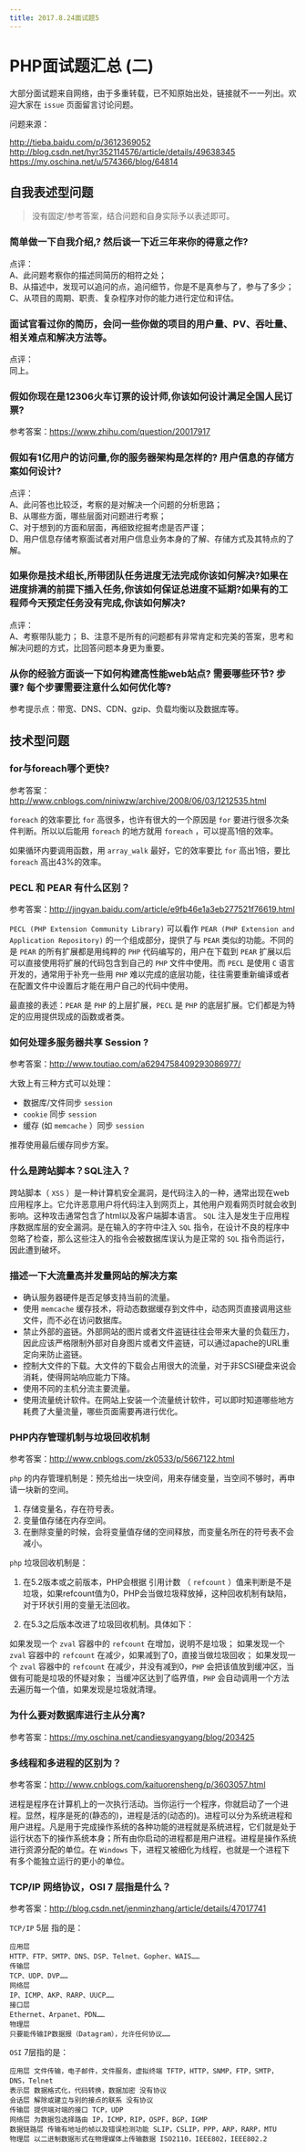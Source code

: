 ```yaml
---
title: 2017.8.24面试题5
---
```


# PHP面试题汇总 (二)

大部分面试题来自网络，由于多重转载，已不知原始出处，链接就不一一列出。欢迎大家在 `issue` 页面留言讨论问题。

问题来源：

http://tieba.baidu.com/p/3612369052  
http://blog.csdn.net/hyr352114576/article/details/49638345  
https://my.oschina.net/u/574366/blog/64814


## 自我表述型问题

>   没有固定/参考答案，结合问题和自身实际予以表述即可。

### 简单做一下自我介绍,?  然后谈一下近三年来你的得意之作?

点评：  
A、此问题考察你的描述同简历的相符之处；  
B、从描述中，发现可以追问的点，追问细节，你是不是真参与了，参与了多少；  
C、从项目的周期、职责、复杂程序对你的能力进行定位和评估。  

### 面试官看过你的简历，会问一些你做的项目的用户量、PV、吞吐量、相关难点和解决方法等。

点评：  
同上。

### 假如你现在是12306火车订票的设计师,你该如何设计满足全国人民订票?

参考答案：https://www.zhihu.com/question/20017917

### 假如有1亿用户的访问量,你的服务器架构是怎样的? 用户信息的存储方案如何设计?

点评：  
A、此问答也比较泛，考察的是对解决一个问题的分析思路；  
B、从哪些方面，哪些层面对问题进行考察；  
C、对于想到的方面和层面，再细致挖掘考虑是否严谨；  
D、用户信息存储考察面试者对用户信息业务本身的了解、存储方式及其特点的了解。  

### 如果你是技术组长,所带团队任务进度无法完成你该如何解决?如果在进度排满的前提下插入任务,你该如何保证总进度不延期?如果有的工程师今天预定任务没有完成,你该如何解决?

点评：  
A、考察带队能力；
B、注意不是所有的问题都有非常肯定和完美的答案，思考和解决问题的方式，比回答问题本身更为重要。

### 从你的经验方面谈一下如何构建高性能web站点? 需要哪些环节? 步骤? 每个步骤需要注意什么如何优化等?

参考提示点：带宽、DNS、CDN、gzip、负载均衡以及数据库等。

## 技术型问题

### for与foreach哪个更快?

参考答案：http://www.cnblogs.com/niniwzw/archive/2008/06/03/1212535.html 

`foreach` 的效率要比 `for` 高很多，也许有很大的一个原因是 `for` 要进行很多次条件判断。所以以后能用 `foreach` 的地方就用 `foreach` ，可以提高1倍的效率。

如果循环内要调用函数，用 `array_walk` 最好，它的效率要比 `for` 高出1倍，要比 `foreach` 高出43%的效率。

### PECL 和 PEAR 有什么区别？

参考答案：http://jingyan.baidu.com/article/e9fb46e1a3eb277521f76619.html 

`PECL (PHP Extension Community Library)` 可以看作 `PEAR (PHP Extension and Application Repository)` 的一个组成部分，提供了与 `PEAR` 类似的功能。不同的是 `PEAR` 的所有扩展都是用纯粹的 `PHP` 代码编写的，用户在下载到 `PEAR` 扩展以后可以直接使用将扩展的代码包含到自己的 `PHP` 文件中使用。而 `PECL` 是使用 `C` 语言开发的，通常用于补充一些用 `PHP` 难以完成的底层功能，往往需要重新编译或者在配置文件中设置后才能在用户自己的代码中使用。

最直接的表述：`PEAR` 是 `PHP` 的上层扩展，`PECL` 是 `PHP` 的底层扩展。它们都是为特定的应用提供现成的函数或者类。

### 如何处理多服务器共享 Session ?

参考答案：http://www.toutiao.com/a6294758409293086977/

大致上有三种方式可以处理：

- 数据库/文件同步 `session` 
- `cookie` 同步 `session` 
- 缓存 (如 `memcache` ）同步 `session` 

推荐使用最后缓存同步方案。

### 什么是跨站脚本？SQL注入？

跨站脚本（ `XSS` ）是一种计算机安全漏洞，是代码注入的一种，通常出现在web应用程序上。它允许恶意用户将代码注入到网页上，其他用户观看网页时就会收到影响。这种攻击通常包含了html以及客户端脚本语言。 `SQL` 注入是发生于应用程序数据库层的安全漏洞。是在输入的字符中注入 `SQL` 指令，在设计不良的程序中忽略了检查，那么这些注入的指令会被数据库误认为是正常的 `SQL` 指令而运行，因此遭到破坏。

### 描述一下大流量高并发量网站的解决方案

- 确认服务器硬件是否足够支持当前的流量。 
- 使用 `memcache` 缓存技术，将动态数据缓存到文件中，动态网页直接调用这些文件，而不必在访问数据库。
- 禁止外部的盗链。外部网站的图片或者文件盗链往往会带来大量的负载压力，因此应该严格限制外部对自身图片或者文件盗链，可以通过apache的URL重定向来防止盗链。 
- 控制大文件的下载。大文件的下载会占用很大的流量，对于非SCSI硬盘来说会消耗，使得网站响应能力下降。
- 使用不同的主机分流主要流量。
- 使用流量统计软件。在网站上安装一个流量统计软件，可以即时知道哪些地方耗费了大量流量，哪些页面需要再进行优化。

### PHP内存管理机制与垃圾回收机制

参考答案：http://www.cnblogs.com/zk0533/p/5667122.html 

`php` 的内存管理机制是：预先给出一块空间，用来存储变量，当空间不够时，再申请一块新的空间。
1. 存储变量名，存在符号表。
2. 变量值存储在内存空间。
3. 在删除变量的时候，会将变量值存储的空间释放，而变量名所在的符号表不会减小。

`php` 垃圾回收机制是：

1. 在5.2版本或之前版本，PHP会根据 引用计数 （ `refcount` ）值来判断是不是垃圾，如果refcount值为0，PHP会当做垃圾释放掉，这种回收机制有缺陷，对于环状引用的变量无法回收。

2. 在5.3之后版本改进了垃圾回收机制。具体如下：

如果发现一个 `zval` 容器中的 `refcount` 在增加，说明不是垃圾；
如果发现一个 `zval` 容器中的 `refcount` 在减少，如果减到了0，直接当做垃圾回收；
如果发现一个 `zval` 容器中的 `refcount` 在减少，并没有减到0，`PHP` 会把该值放到缓冲区，当做有可能是垃圾的怀疑对象；
当缓冲区达到了临界值，`PHP` 会自动调用一个方法去遍历每一个值，如果发现是垃圾就清理。

### 为什么要对数据库进行主从分离?

参考答案：https://my.oschina.net/candiesyangyang/blog/203425


### 多线程和多进程的区别为？

参考答案：http://www.cnblogs.com/kaituorensheng/p/3603057.html

进程是程序在计算机上的一次执行活动。当你运行一个程序，你就启动了一个进程。显然，程序是死的(静态的)，进程是活的(动态的)。进程可以分为系统进程和用户进程。凡是用于完成操作系统的各种功能的进程就是系统进程，它们就是处于运行状态下的操作系统本身；所有由你启动的进程都是用户进程。进程是操作系统进行资源分配的单位。在 `Windows` 下，进程又被细化为线程，也就是一个进程下有多个能独立运行的更小的单位。

### TCP/IP 网络协议，OSI 7 层指是什么？


参考答案：http://blog.csdn.net/jenminzhang/article/details/47017741

`TCP/IP` 5层 指的是：

```
应用层
HTTP、FTP、SMTP、DNS、DSP、Telnet、Gopher、WAIS……
传输层
TCP、UDP、DVP……
网络层
IP、ICMP、AKP、RARP、UUCP……
接口层
Ethernet、Arpanet、PDN……
物理层
只要能传输IP数据报（Datagram），允许任何协议……
```

`OSI` 7层指的是：

```
应用层 文件传输，电子邮件，文件服务，虚拟终端 TFTP，HTTP，SNMP，FTP，SMTP，DNS，Telnet
表示层 数据格式化，代码转换，数据加密 没有协议
会话层 解除或建立与别的接点的联系 没有协议
传输层 提供端对端的接口 TCP，UDP
网络层 为数据包选择路由 IP，ICMP，RIP，OSPF，BGP，IGMP
数据链路层 传输有地址的帧以及错误检测功能 SLIP，CSLIP，PPP，ARP，RARP，MTU
物理层 以二进制数据形式在物理媒体上传输数据 ISO2110，IEEE802，IEEE802.2
```

